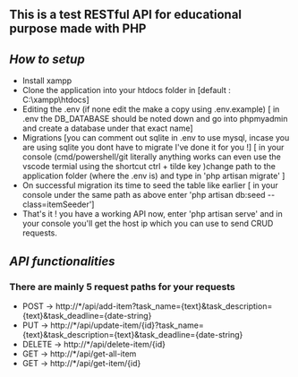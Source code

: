 ## This is a test RESTful API for educational purpose made with PHP 

## _How to setup_
 -  Install xampp
 - Clone the application into your htdocs folder in [default : C:\xampp\htdocs]
 - Editing the .env (if none edit the make a copy using .env.example) [ in .env the DB_DATABASE should be noted down and go into phpmyadmin and create a database under that exact name]
 - Migrations [you can comment out sqlite in .env to use mysql, incase you are using sqlite you dont have to migrate I've done it for you !] [ in your console (cmd/powershell/git literally anything works can even use the vscode termial using the shortcut ctrl + tilde key )change path to the application folder (where the .env is) and type in 'php artisan migrate' ] 
 - On successful migration its time to seed the table like earlier [ in your console under the same path as above enter 'php artisan db:seed --class=itemSeeder']
 - That's it ! you have a working API now, enter 'php artisan serve' and in your console you'll get the host ip which you can use to send CRUD requests.


 ## _API functionalities_
 ### There are mainly 5 request paths for your requests
  - POST -> http://*/api/add-item?task_name={text}&task_description={text}&task_deadline={date-string}
  - PUT -> http://*/api/update-item/{id}?task_name={text}&task_description={text}&task_deadline={date-string}
  - DELETE -> http://*/api/delete-item/{id}
  - GET -> http://*/api/get-all-item
  - GET -> http://*/api/get-item/{id}
